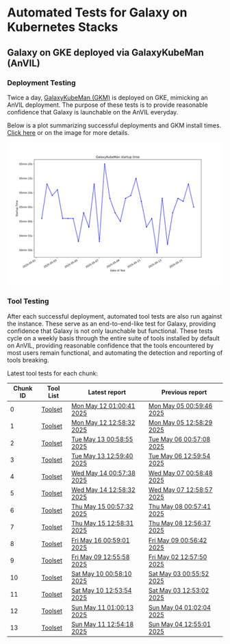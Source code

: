 # Automated Tests for Galaxy on Kubernetes Stacks
## Galaxy on GKE deployed via GalaxyKubeMan (AnVIL)
### Deployment Testing
Twice a day, [GalaxyKubeMan (GKM)](https://github.com/galaxyproject/galaxykubeman-helm) is deployed on GKE, mimicking an AnVIL deployment. The purpose of these tests is to provide reasonable confidence that Galaxy is launchable on the AnVIL everyday.

Below is a plot summarizing successful deployments and GKM install times.
<a href="https://htmlpreview.github.io/?https://github.com/anvilproject/galaxy-tests/blob/main/reports/anvil-production/deployments.html">Click here</a> or on the image for more details.

<a href="https://htmlpreview.github.io/?https://github.com/anvilproject/galaxy-tests/blob/main/reports/anvil-production/deployments.html"><img src="https://github.com/anvilproject/galaxy-tests/blob/main/reports/anvil-production/deployments.svg" /></a>

### Tool Testing
After each successful deployment, automated tool tests are also run against the instance. These serve as an end-to-end-like test for Galaxy, providing confidence that Galaxy is not only launchable but functional. These tests cycle on a weekly basis through the entire suite of tools installed by default on AnVIL, providing reasonable confidence that the tools encountered by most users remain functional, and automating the detection and reporting of tools breaking.

Latest tool tests for each chunk:

<table id="anviltools"><thead><tr><th>Chunk ID</th><th>Tool List</th><th>Latest report</th><th>Previous report</th></tr></thead><tbody><tr><td>0</td><td><a href="https://github.com/anvilproject/galaxy-tests/blob/main/reports/anvil-production/tool-tests/prod-25-05-12-00-43-1/tools.yml">Toolset</a></td><td><a href="https://htmlpreview.github.io/?https://github.com/anvilproject/galaxy-tests/blob/main/reports/anvil-production/tool-tests/prod-25-05-12-00-43-1/results.html">Mon May 12 01:00:41 2025</a></td><td><a href="https://htmlpreview.github.io/?https://github.com/anvilproject/galaxy-tests/blob/main/reports/anvil-production/tool-tests/prod-25-05-05-00-43-1/results.html">Mon May 05 00:59:46 2025</a></td></tr><tr><td>1</td><td><a href="https://github.com/anvilproject/galaxy-tests/blob/main/reports/anvil-production/tool-tests/prod-25-05-12-12-42-1/tools.yml">Toolset</a></td><td><a href="https://htmlpreview.github.io/?https://github.com/anvilproject/galaxy-tests/blob/main/reports/anvil-production/tool-tests/prod-25-05-12-12-42-1/results.html">Mon May 12 12:58:32 2025</a></td><td><a href="https://htmlpreview.github.io/?https://github.com/anvilproject/galaxy-tests/blob/main/reports/anvil-production/tool-tests/prod-25-05-05-12-40-1/results.html">Mon May 05 12:58:29 2025</a></td></tr><tr><td>2</td><td><a href="https://github.com/anvilproject/galaxy-tests/blob/main/reports/anvil-production/tool-tests/prod-25-05-13-00-41-1/tools.yml">Toolset</a></td><td><a href="https://htmlpreview.github.io/?https://github.com/anvilproject/galaxy-tests/blob/main/reports/anvil-production/tool-tests/prod-25-05-13-00-41-1/results.html">Tue May 13 00:58:55 2025</a></td><td><a href="https://htmlpreview.github.io/?https://github.com/anvilproject/galaxy-tests/blob/main/reports/anvil-production/tool-tests/prod-25-05-06-00-40-1/results.html">Tue May 06 00:57:08 2025</a></td></tr><tr><td>3</td><td><a href="https://github.com/anvilproject/galaxy-tests/blob/main/reports/anvil-production/tool-tests/prod-25-05-13-12-42-1/tools.yml">Toolset</a></td><td><a href="https://htmlpreview.github.io/?https://github.com/anvilproject/galaxy-tests/blob/main/reports/anvil-production/tool-tests/prod-25-05-13-12-42-1/results.html">Tue May 13 12:59:40 2025</a></td><td><a href="https://htmlpreview.github.io/?https://github.com/anvilproject/galaxy-tests/blob/main/reports/anvil-production/tool-tests/prod-25-05-06-12-42-1/results.html">Tue May 06 12:59:54 2025</a></td></tr><tr><td>4</td><td><a href="https://github.com/anvilproject/galaxy-tests/blob/main/reports/anvil-production/tool-tests/prod-25-05-14-00-40-1/tools.yml">Toolset</a></td><td><a href="https://htmlpreview.github.io/?https://github.com/anvilproject/galaxy-tests/blob/main/reports/anvil-production/tool-tests/prod-25-05-14-00-40-1/results.html">Wed May 14 00:57:38 2025</a></td><td><a href="https://htmlpreview.github.io/?https://github.com/anvilproject/galaxy-tests/blob/main/reports/anvil-production/tool-tests/prod-25-05-07-00-40-1/results.html">Wed May 07 00:58:48 2025</a></td></tr><tr><td>5</td><td><a href="https://github.com/anvilproject/galaxy-tests/blob/main/reports/anvil-production/tool-tests/prod-25-05-14-12-41-1/tools.yml">Toolset</a></td><td><a href="https://htmlpreview.github.io/?https://github.com/anvilproject/galaxy-tests/blob/main/reports/anvil-production/tool-tests/prod-25-05-14-12-41-1/results.html">Wed May 14 12:58:32 2025</a></td><td><a href="https://htmlpreview.github.io/?https://github.com/anvilproject/galaxy-tests/blob/main/reports/anvil-production/tool-tests/prod-25-05-07-12-42-1/results.html">Wed May 07 12:58:57 2025</a></td></tr><tr><td>6</td><td><a href="https://github.com/anvilproject/galaxy-tests/blob/main/reports/anvil-production/tool-tests/prod-25-05-15-00-40-1/tools.yml">Toolset</a></td><td><a href="https://htmlpreview.github.io/?https://github.com/anvilproject/galaxy-tests/blob/main/reports/anvil-production/tool-tests/prod-25-05-15-00-40-1/results.html">Thu May 15 00:57:32 2025</a></td><td><a href="https://htmlpreview.github.io/?https://github.com/anvilproject/galaxy-tests/blob/main/reports/anvil-production/tool-tests/prod-25-05-08-00-41-1/results.html">Thu May 08 00:57:41 2025</a></td></tr><tr><td>7</td><td><a href="https://github.com/anvilproject/galaxy-tests/blob/main/reports/anvil-production/tool-tests/prod-25-05-15-12-41-1/tools.yml">Toolset</a></td><td><a href="https://htmlpreview.github.io/?https://github.com/anvilproject/galaxy-tests/blob/main/reports/anvil-production/tool-tests/prod-25-05-15-12-41-1/results.html">Thu May 15 12:58:31 2025</a></td><td><a href="https://htmlpreview.github.io/?https://github.com/anvilproject/galaxy-tests/blob/main/reports/anvil-production/tool-tests/prod-25-05-08-12-40-1/results.html">Thu May 08 12:56:37 2025</a></td></tr><tr><td>8</td><td><a href="https://github.com/anvilproject/galaxy-tests/blob/main/reports/anvil-production/tool-tests/prod-25-05-16-00-41-1/tools.yml">Toolset</a></td><td><a href="https://htmlpreview.github.io/?https://github.com/anvilproject/galaxy-tests/blob/main/reports/anvil-production/tool-tests/prod-25-05-16-00-41-1/results.html">Fri May 16 00:59:01 2025</a></td><td><a href="https://htmlpreview.github.io/?https://github.com/anvilproject/galaxy-tests/blob/main/reports/anvil-production/tool-tests/prod-25-05-09-00-40-1/results.html">Fri May 09 00:56:42 2025</a></td></tr><tr><td>9</td><td><a href="https://github.com/anvilproject/galaxy-tests/blob/main/reports/anvil-production/tool-tests/prod-25-05-09-12-39-1/tools.yml">Toolset</a></td><td><a href="https://htmlpreview.github.io/?https://github.com/anvilproject/galaxy-tests/blob/main/reports/anvil-production/tool-tests/prod-25-05-09-12-39-1/results.html">Fri May 09 12:55:58 2025</a></td><td><a href="https://htmlpreview.github.io/?https://github.com/anvilproject/galaxy-tests/blob/main/reports/anvil-production/tool-tests/prod-25-05-02-12-39-1/results.html">Fri May 02 12:57:50 2025</a></td></tr><tr><td>10</td><td><a href="https://github.com/anvilproject/galaxy-tests/blob/main/reports/anvil-production/tool-tests/prod-25-05-10-00-38-1/tools.yml">Toolset</a></td><td><a href="https://htmlpreview.github.io/?https://github.com/anvilproject/galaxy-tests/blob/main/reports/anvil-production/tool-tests/prod-25-05-10-00-38-1/results.html">Sat May 10 00:58:10 2025</a></td><td><a href="https://htmlpreview.github.io/?https://github.com/anvilproject/galaxy-tests/blob/main/reports/anvil-production/tool-tests/prod-25-05-03-00-39-1/results.html">Sat May 03 00:55:52 2025</a></td></tr><tr><td>11</td><td><a href="https://github.com/anvilproject/galaxy-tests/blob/main/reports/anvil-production/tool-tests/prod-25-05-10-12-36-1/tools.yml">Toolset</a></td><td><a href="https://htmlpreview.github.io/?https://github.com/anvilproject/galaxy-tests/blob/main/reports/anvil-production/tool-tests/prod-25-05-10-12-36-1/results.html">Sat May 10 12:53:54 2025</a></td><td><a href="https://htmlpreview.github.io/?https://github.com/anvilproject/galaxy-tests/blob/main/reports/anvil-production/tool-tests/prod-25-05-03-12-36-1/results.html">Sat May 03 12:53:02 2025</a></td></tr><tr><td>12</td><td><a href="https://github.com/anvilproject/galaxy-tests/blob/main/reports/anvil-production/tool-tests/prod-25-05-11-00-44-1/tools.yml">Toolset</a></td><td><a href="https://htmlpreview.github.io/?https://github.com/anvilproject/galaxy-tests/blob/main/reports/anvil-production/tool-tests/prod-25-05-11-00-44-1/results.html">Sun May 11 01:00:13 2025</a></td><td><a href="https://htmlpreview.github.io/?https://github.com/anvilproject/galaxy-tests/blob/main/reports/anvil-production/tool-tests/prod-25-05-04-00-44-1/results.html">Sun May 04 01:02:04 2025</a></td></tr><tr><td>13</td><td><a href="https://github.com/anvilproject/galaxy-tests/blob/main/reports/anvil-production/tool-tests/prod-25-05-11-12-36-1/tools.yml">Toolset</a></td><td><a href="https://htmlpreview.github.io/?https://github.com/anvilproject/galaxy-tests/blob/main/reports/anvil-production/tool-tests/prod-25-05-11-12-36-1/results.html">Sun May 11 12:54:18 2025</a></td><td><a href="https://htmlpreview.github.io/?https://github.com/anvilproject/galaxy-tests/blob/main/reports/anvil-production/tool-tests/prod-25-05-04-12-37-1/results.html">Sun May 04 12:55:01 2025</a></td></tr></tbody></table>
